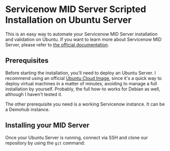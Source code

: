 # Servicenow MID Server Scripted Installation on Ubuntu Server
This is an easy way to automate your Servicenow MID Server installation and validation on Ubuntu. If you want to learn more about Servicenow MID Server, please refer to [the official documentation](https://docs.servicenow.com/bundle/utah-servicenow-platform/page/product/mid-server/concept/mid-server-landing.html). 

## Prerequisites

Before starting the installation, you'll need to deploy an Ubuntu Server. I recommend using an official [Ubuntu Cloud Image](https://cloud-images.ubuntu.com/), since it's a quick way to deploy virtual machines in a matter of minutes, avoiding to manage a full installation by yourself. Probably, the full how-to works for Debian as well, although I haven't tested it.

The other prerequisite you need is a working Servicenow instance. It can be a Demohub instance. 

## Installing your MID Server

Once your Ubuntu Server is running, connect via SSH and clone our repository by using the `git` command:
